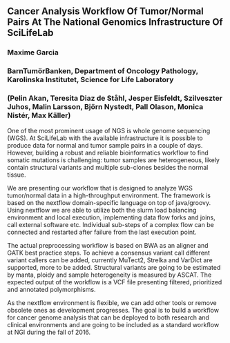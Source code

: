## Cancer Analysis Workflow Of Tumor/Normal Pairs At The National Genomics Infrastructure Of SciLifeLab

### Maxime Garcia

### BarnTumörBanken, Department of Oncology Pathology, Karolinska Institutet, Science for Life Laboratory

### (Pelin Akan, Teresita Diaz de Ståhl, Jesper Eisfeldt, Szilveszter Juhos, Malin Larsson, Björn Nystedt, Pall Olason, Monica Nistér, Max Käller)

One of the most prominent usage of NGS is whole genome sequencing (WGS). At
SciLifeLab with the available infrastructure it is possible to produce data for
normal and tumor sample pairs in a couple of days. However, building a robust
and reliable bioinformatics workflow to find somatic mutations is challenging:
tumor samples are heterogeneous, likely contain structural variants and
multiple sub-clones besides the normal tissue.

We are presenting our workflow that is designed to analyze WGS tumor/normal
data in a high-throughput environment. The framework is based on the nextflow
domain-specific language on top of java/groovy. Using nextflow we are able to
utilize both the slurm load balancing environment and local execution,
implementing data flow forks and joins, call external software etc. Individual
sub-steps of a complex flow can be connected and restarted after failure from
the last execution point.

The actual preprocessing workflow is based on BWA as an aligner and GATK best
practice steps. To achieve a consensus variant call different variant callers
can be added, currently MuTect2, Strelka and VarDict are supported, more to be
added. Structural variants are going to be estimated by manta, ploidy and
sample heterogeneity is measured by ASCAT. The expected output of the workflow
is a VCF file presenting filtered, prioritized and annotated polymorphisms.

As the nextflow environment is flexible, we can add other tools or remove
obsolete ones as development progresses. The goal is to build a workflow for
cancer genome analysis that can be deployed to both research and clinical
environments and are going to be included as a standard workflow at NGI during
the fall of 2016.

